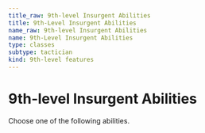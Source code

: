 ```yaml
---
title_raw: 9th-level Insurgent Abilities
title: 9th-Level Insurgent Abilities
name_raw: 9th-level Insurgent Abilities
name: 9th-Level Insurgent Abilities
type: classes
subtype: tactician
kind: 9th-level features
---
```


# 9th-level Insurgent Abilities

Choose one of the following abilities.
